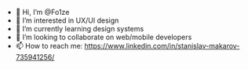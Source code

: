 - 👋 Hi, I’m @Fo1ze
- 👀 I’m interested in UX/UI design
- 🌱 I’m currently learning design systems
- 💞️ I’m looking to collaborate on web/mobile developers
- 📫 How to reach me: https://www.linkedin.com/in/stanislav-makarov-735941256/


<!---
Fo1ze/Fo1ze is a ✨ special ✨ repository because its `README.md` (this file) appears on your GitHub profile.
You can click the Preview link to take a look at your changes.
--->
